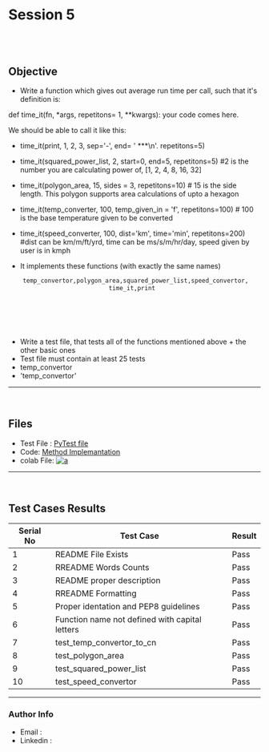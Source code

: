 # Session 5 
&nbsp;
---
## Objective
- Write a function which gives out average run time per call, such that it's definition is:

def time_it(fn, *args, repetitons= 1, **kwargs): your code comes here.

We should be able to call it like this:

- time_it(print, 1, 2, 3, sep='-', end= ' ***\n'. repetitons=5)
- time_it(squared_power_list, 2, start=0, end=5, repetitons=5) #2 is the number you are calculating power of, [1, 2, 4, 8, 16, 32]
- time_it(polygon_area, 15, sides = 3, repetitons=10) # 15 is the side length. This polygon supports area calculations of upto a hexagon
- time_it(temp_converter, 100, temp_given_in = 'f', repetitons=100) # 100 is the base temperature given to be converted
- time_it(speed_converter, 100, dist='km', time='min', repetitons=200) #dist can be km/m/ft/yrd, time can be ms/s/m/hr/day, speed given by user is in kmph  
 
- It implements these functions (with exactly the same names) 
&nbsp;
``` html 
    temp_convertor,polygon_area,squared_power_list,speed_convertor,
                            time_it,print
                            
                            
                          

```
&nbsp;
- Write a test file, that tests all of the functions mentioned above + the other basic ones 
- Test file must contain at least 25 tests
- temp_convertor
- 'temp_convertor'

---
&nbsp;
## Files
 - Test File : [PyTest file]()
 - Code: [Method Implemantation]()
 - colab File: [![a](https://github.com/jagatabhay/TSAI/blob/master/openincolablogo.JPG)]()
&nbsp;
---
&nbsp;
## Test Cases Results
| Serial No  | Test Case | Result |
| ---------- | --------- | ------ |
| 1 | README File Exists | Pass |
| 2 | RREADME Words Counts | Pass |
| 3 | README proper description | Pass |
| 4 | RREADME Formatting | Pass |
| 5 | Proper identation and  PEP8 guidelines | Pass |
| 6 | Function name not defined with capital letters | Pass |
| 7 | test_temp_convertor_to_cn | Pass |
| 8 | test_polygon_area | Pass |
| 9 | test_squared_power_list | Pass |
| 10 | test_speed_convertor | Pass | 

---

### Author Info
- Email :
- Linkedin :

